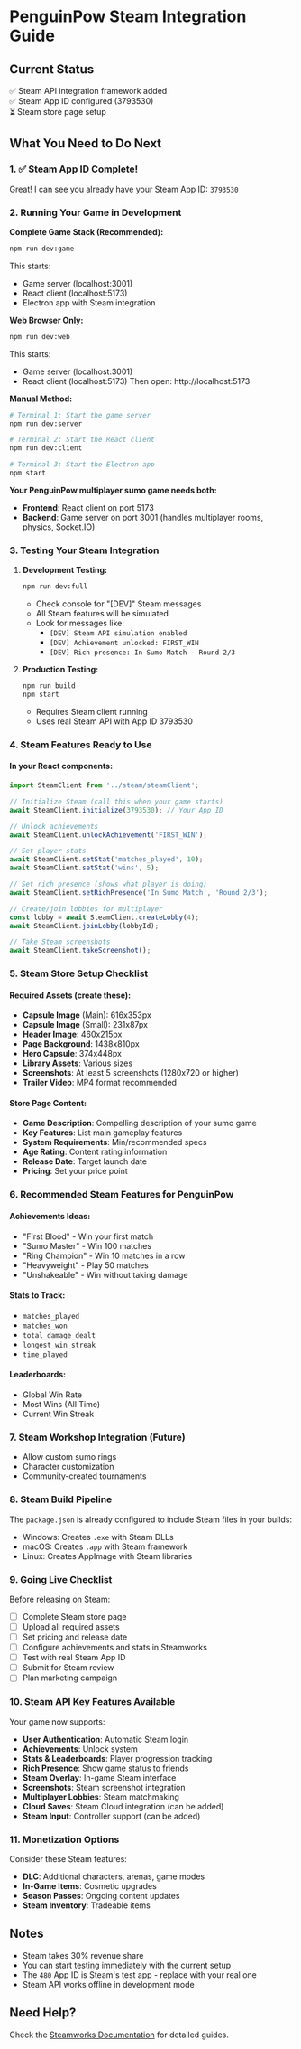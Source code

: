 # PenguinPow Steam Integration Guide

## Current Status
✅ Steam API integration framework added  
✅ Steam App ID configured (3793530)  
⏳ Steam store page setup  

## What You Need to Do Next

### 1. **✅ Steam App ID Complete!**
Great! I can see you already have your Steam App ID: `3793530`

### 2. **Running Your Game in Development**

**Complete Game Stack (Recommended):**
```bash
npm run dev:game
```
This starts:
- Game server (localhost:3001) 
- React client (localhost:5173)
- Electron app with Steam integration

**Web Browser Only:**
```bash
npm run dev:web
```
This starts:
- Game server (localhost:3001)
- React client (localhost:5173)
Then open: http://localhost:5173

**Manual Method:**
```bash
# Terminal 1: Start the game server
npm run dev:server

# Terminal 2: Start the React client  
npm run dev:client

# Terminal 3: Start the Electron app
npm start
```

**Your PenguinPow multiplayer sumo game needs both:**
- **Frontend**: React client on port 5173
- **Backend**: Game server on port 3001 (handles multiplayer rooms, physics, Socket.IO)

### 3. **Testing Your Steam Integration**

1. **Development Testing:**
   ```bash
   npm run dev:full
   ```
   - Check console for "[DEV]" Steam messages
   - All Steam features will be simulated
   - Look for messages like:
     - `[DEV] Steam API simulation enabled`
     - `[DEV] Achievement unlocked: FIRST_WIN`
     - `[DEV] Rich presence: In Sumo Match - Round 2/3`

2. **Production Testing:**
   ```bash
   npm run build
   npm start
   ```
   - Requires Steam client running
   - Uses real Steam API with App ID 3793530

### 4. **Steam Features Ready to Use**

#### In your React components:
```javascript
import SteamClient from '../steam/steamClient';

// Initialize Steam (call this when your game starts)
await SteamClient.initialize(3793530); // Your App ID

// Unlock achievements
await SteamClient.unlockAchievement('FIRST_WIN');

// Set player stats
await SteamClient.setStat('matches_played', 10);
await SteamClient.setStat('wins', 5);

// Set rich presence (shows what player is doing)
await SteamClient.setRichPresence('In Sumo Match', 'Round 2/3');

// Create/join lobbies for multiplayer
const lobby = await SteamClient.createLobby(4);
await SteamClient.joinLobby(lobbyId);

// Take Steam screenshots
await SteamClient.takeScreenshot();
```

### 5. **Steam Store Setup Checklist**

#### Required Assets (create these):
- **Capsule Image** (Main): 616x353px
- **Capsule Image** (Small): 231x87px  
- **Header Image**: 460x215px
- **Page Background**: 1438x810px
- **Hero Capsule**: 374x448px
- **Library Assets**: Various sizes
- **Screenshots**: At least 5 screenshots (1280x720 or higher)
- **Trailer Video**: MP4 format recommended

#### Store Page Content:
- **Game Description**: Compelling description of your sumo game
- **Key Features**: List main gameplay features
- **System Requirements**: Min/recommended specs
- **Age Rating**: Content rating information
- **Release Date**: Target launch date
- **Pricing**: Set your price point

### 6. **Recommended Steam Features for PenguinPow**

#### Achievements Ideas:
- "First Blood" - Win your first match
- "Sumo Master" - Win 100 matches  
- "Ring Champion" - Win 10 matches in a row
- "Heavyweight" - Play 50 matches
- "Unshakeable" - Win without taking damage

#### Stats to Track:
- `matches_played`
- `matches_won`
- `total_damage_dealt`
- `longest_win_streak`
- `time_played`

#### Leaderboards:
- Global Win Rate
- Most Wins (All Time)
- Current Win Streak

### 7. **Steam Workshop Integration** (Future)
- Allow custom sumo rings
- Character customization
- Community-created tournaments

### 8. **Steam Build Pipeline**

The `package.json` is already configured to include Steam files in your builds:
- Windows: Creates `.exe` with Steam DLLs
- macOS: Creates `.app` with Steam framework  
- Linux: Creates AppImage with Steam libraries

### 9. **Going Live Checklist**

Before releasing on Steam:
- [ ] Complete Steam store page
- [ ] Upload all required assets
- [ ] Set pricing and release date
- [ ] Configure achievements and stats in Steamworks
- [ ] Test with real Steam App ID
- [ ] Submit for Steam review
- [ ] Plan marketing campaign

### 10. **Steam API Key Features Available**

Your game now supports:
- **User Authentication**: Automatic Steam login
- **Achievements**: Unlock system
- **Stats & Leaderboards**: Player progression tracking
- **Rich Presence**: Show game status to friends
- **Steam Overlay**: In-game Steam interface
- **Screenshots**: Steam screenshot integration
- **Multiplayer Lobbies**: Steam matchmaking
- **Cloud Saves**: Steam Cloud integration (can be added)
- **Steam Input**: Controller support (can be added)

### 11. **Monetization Options**

Consider these Steam features:
- **DLC**: Additional characters, arenas, game modes
- **In-Game Items**: Cosmetic upgrades
- **Season Passes**: Ongoing content updates
- **Steam Inventory**: Tradeable items

## Notes
- Steam takes 30% revenue share
- You can start testing immediately with the current setup
- The `480` App ID is Steam's test app - replace with your real one
- Steam API works offline in development mode

## Need Help?
Check the [Steamworks Documentation](https://partner.steamgames.com/doc/home) for detailed guides. 